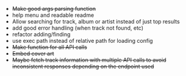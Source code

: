 * ~~Make good args parsing function~~
* help menu and readable readme
* Allow searching for track, album or artist instead of just top results
* add good error handling (when track not found, etc)
* refactor adding/finding
* use exec path instead of relative path for loading config
* ~~Make function for all API calls~~
* ~~Embed cover art~~
* ~~Maybe fetch track information with multiple API calls to avoid inconsistent responses depending on the endpoint used~~